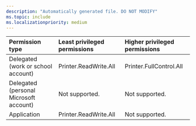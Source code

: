 ```yaml
---
description: "Automatically generated file. DO NOT MODIFY"
ms.topic: include
ms.localizationpriority: medium
---
```


|Permission type|Least privileged permissions|Higher privileged permissions|
|:---|:---|:---|
|Delegated (work or school account)|Printer.ReadWrite.All|Printer.FullControl.All|
|Delegated (personal Microsoft account)|Not supported.|Not supported.|
|Application|Printer.ReadWrite.All|Not supported.|

